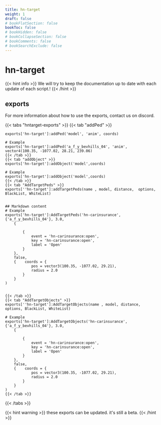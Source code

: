 ```yaml
---
title: hn-target
weight: 1
draft: false
# bookFlatSection: false
bookToc: false
# bookHidden: false
# bookCollapseSection: false
# bookComments: false
# bookSearchExclude: false
---
```


# hn-target

{{< hint info >}}
We will try to keep the documentation up to date with each update of each script.!
{{< /hint >}}

## exports

For more information about how to use the exports, contact us on discord.

{{< tabs "hntarget-exports" >}}
    {{< tab "addPed" >}}
   
    exports['hn-target']:addPed('model', 'anim', coords)

    # Example
    exports['hn-target']:addPed('a_f_y_bevhills_04', 'anim', vector4(100.35, -1077.02, 28.21, 239.06)
    {{< /tab >}}
    {{< tab "addObject" >}}
    exports['hn-target']:addObject('model',coords)
    
    # Example
    exports['hn-target']:addObject('model',coords)
    {{< /tab >}}
    {{< tab "AddTargetPeds" >}}
    exports[''hn-target']:addTargetPeds(name , model, distance,  options, BlackList, WhiteList)

    
    ## Markdown content
    # Example 
    exports['hn-target']:AddTargetPeds('hn-carinsurance',{'a_f_y_bevhills_04'}, 3.0,
        {

            {
                event = 'hn-carinsurance:open',
                key = 'hn-carinsurance:open',
                label = 'Open'
            }
        },
        false,
        {    coords = {
                pos = vector3(100.35, -1077.02, 29.21),
                radius = 2.0
            }
        }
    )
    
    
    {{< /tab >}}
    {{< tab "AddTargetObjects" >}}
    exports[''hn-target']:AddTargetObjects(name , model, distance,  options, BlackList, WhiteList)
    
    # Example 
    exports['hn-target']:AddTargetObjects('hn-carinsurance',{'a_f_y_bevhills_04'}, 3.0,
        {

            {
                event = 'hn-carinsurance:open',
                key = 'hn-carinsurance:open',
                label = 'Open'
            }
        },
        false,
        {    coords = {
                pos = vector3(100.35, -1077.02, 29.21),
                radius = 2.0
            }
        }
    )
    {{< /tab >}}
{{< /tabs >}}

{{< hint warning >}}
these exports can be updated. it's still a beta.
{{< /hint >}}
